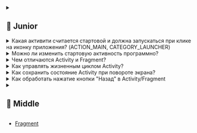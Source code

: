 <details>
  <summary> <h2> 🌱 Junior </h2> </summary>

<details>
<summary> Какими способами можно запустить активити (implicit/explicit интенты)? </summary>

В Android **Activity** можно запустить двумя способами с помощью **Intent**:

---

### 1. **Explicit Intent (явный)**  
Указывает **точное имя класса** Activity, которую нужно открыть.  
Используется **внутри одного приложения**.

```kotlin
val intent = Intent(this, MainActivity::class.java)
startActivity(intent)
```

✅ Когда использовать:  
— Переход между экранами в своём приложении.

---

### 2. **Implicit Intent (неявный)**  
Описывает **действие (action)** и **данные (data)**, а система сама выбирает подходящую Activity.  
Может запускать экраны **в других приложениях**.

```kotlin
val intent = Intent(Intent.ACTION_VIEW, Uri.parse("https://google.com"))
startActivity(intent)
```

✅ Примеры:
- Открыть ссылку — браузер.
- Поделиться текстом — выбор приложения (Telegram, WhatsApp).
- Выбрать фото — галерея.

---

### Важно:
- Для **своих активити** — всегда **explicit**.
- Для **внешних действий** — **implicit**, но перед запуском стоит проверить, есть ли обработчик:
  ```kotlin
  if (intent.resolveActivity(packageManager) != null) {
      startActivity(intent)
  }
  ```

> ⚠️ Implicit-интенты работают через **фильтры намерений (intent-filters)** в `AndroidManifest.xml` других приложений.
  
</details>

<details> 
<summary> Что такое жизненный цикл в общих словах?</summary>

**Жизненный цикл** — это последовательность состояний, через которые проходит компонент (например, Activity или Fragment) от создания до уничтожения.

В Android он определяется системой и зависит от действий пользователя и состояния приложения (например, переход на другой экран, сворачивание, пересоздание при повороте).

### Зачем нужен:
- Правильно управлять ресурсами (запуск/остановка потоков, подписок).
- Сохранять состояние при пересоздании.
- Избегать утечек памяти и ошибок.

### Пример (Activity):
```
onCreate() → onStart() → onResume() → [работа] → onPause() → onStop() → onDestroy()
```

- `onCreate()` — инициализация UI.
- `onResume()` — активность видима и активна.
- `onPause()` / `onStop()` — при переходе в фон.

> **Ключевое:** разработчик должен корректно обрабатывать каждый этап, чтобы приложение работало стабильно и экономно.

</details>

<details> 
<summary> Перечислить основные методы жц </summary>
Вот основные методы **жизненного цикла Activity** в порядке вызова:

```kotlin
onCreate()        // Создание Activity: инициализация UI, данных
onStart()         // Activity становится видимой (но ещё не активной)
onResume()        // Activity готова к взаимодействию с пользователем
onPause()         // Activity теряет фокус (частично перекрыта) — сохранить данные, остановить анимации
onStop()          // Activity больше не видима — освободить ресурсы
onDestroy()       // Activity уничтожается (вызван finish() или система)
onRestart()       // Вызывается перед onStart(), если Activity возвращается из остановленного состояния
```

---

### Дополнительно (для Fragment):
```kotlin
onAttach()        // Привязка к Activity
onCreate()        // Создание фрагмента
onCreateView()    // Создание View
onViewCreated()   // View создана, можно инициализировать
onStart()         // Фрагмент становится видимым
onResume()        // Фрагмент активен
onPause()         // Потеря фокуса
onStop()          // Перестал быть видимым
onDestroyView()   // View уничтожена (но фрагмент жив)
onDestroy()       // Фрагмент уничтожается
onDetach()        // Отвязка от Activity
```

> ⚠️ Все операции должны соответствовать этапу:  
> — Инициализация — в `onCreate()`,  
> — Работа с UI — после `onResume()`,  
> — Освобождение — в `onPause()`/`onStop()`/`onDestroyView()`.
</details>

<details> 
  <summary>Почему нужно прописывать активити в манифесте? </summary>
</details>

**Activity нужно прописывать в `AndroidManifest.xml`**, потому что:

1. **Система Android должна знать о её существовании** — иначе не сможет её запустить (даже с `Intent`).
2. **Только объявленные Activity доступны для запуска** — система проверяет манифест перед созданием.
3. Можно задать **intent-filters** — например, для обработки ссылок или `ACTION_SEND`.
4. Указывается **launchMode**, разрешения, тема (`theme`), экземплярность.
5. Обеспечивается **безопасность** — система контролирует, какие компоненты могут быть вызваны извне.

> 🔒 Если Activity **не в манифесте** — при запуске будет `ActivityNotFoundException`.

### Пример:
```xml
<activity
    android:name=".MainActivity"
    android:exported="true">
    <intent-filter>
        <action android:name="android.intent.action.MAIN" />
        <category android:name="android.intent.category.LAUNCHER" />
    </intent-filter>
</activity>
```

> ⚠️ С Android 12+ (`API 31`) **все Activity, используемые в приложении, обязательно должны быть объявлены в манифесте**.

</details>

<details> 
<summary>Какая активити считается стартовой и должна запускаться при клике на иконку приложения? (ACTION_MAIN, CATEGORY_LAUNCHER)</summary>

Стартовой считается **Activity, у которой в `AndroidManifest.xml` указан фильтр намерений**:

```xml
<intent-filter>
    <action android:name="android.intent.action.MAIN" />
    <category android:name="android.intent.category.LAUNCHER" />
</intent-filter>
```

### Что это значит:
- `ACTION_MAIN` — точка входа в приложение.
- `CATEGORY_LAUNCHER` — отображается в лаунчере (списке приложений).

Такая Activity **появляется в списке приложений** и запускается при клике на иконку.

### Важно:
- Должна быть **только одна** такая Activity в приложении (иначе — несколько иконок).
- Обычно это `MainActivity` или `SplashActivity`.
- Атрибут `android:exported="true"` обязателен для запуска извне (например, лаунчера).

```xml
<activity
    android:name=".MainActivity"
    android:exported="true">
    <intent-filter>
        <action android:name="android.intent.action.MAIN" />
        <category android:name="android.intent.category.LAUNCHER" />
    </intent-filter>
</activity>
```

> ⚠️ Без `exported="true"` Activity **не запустится** из лаунчера, даже с правильным intent-filter.

</details>

<details> 
  <summary> Можно ли изменить стартовую активность программно? </summary>

  **Нет, стартовую Activity нельзя изменить программно в runtime.**

Причина: система определяет стартовую Activity **на этапе установки приложения**, на основе `AndroidManifest.xml`. Только одна Activity с `ACTION_MAIN` + `CATEGORY_LAUNCHER` становится точкой входа.

---

### Но можно **управлять логикой запуска**:

#### ✅ Решение: использовать **SplashActivity** или **RouterActivity**
Создать временную стартовую Activity, которая **программно решает**, какую Activity показать дальше.

Пример:
```kotlin
class SplashActivity : AppCompatActivity() {
    override fun onCreate(savedInstanceState: Bundle?) {
        super.onCreate(savedInstanceState)

        val intent = if (UserPrefs.isLoggedIn(this)) {
            Intent(this, MainActivity::class.java)
        } else {
            Intent(this, LoginActivity::class.java)
        }
        startActivity(intent)
        finish()
    }
}
```

И в манифесте:
```xml
<activity
    android:name=".SplashActivity"
    android:exported="true">
    <intent-filter>
        <action android:name="android.intent.action.MAIN" />
        <category android:name="android.intent.category.LAUNCHER" />
    </intent-filter>
</activity>
```

---

### Вывод:
- **Прямое изменение стартовой Activity — невозможно.**
- **Косвенное управление** — легко реализуется через промежуточную Activity (сплэш или роутер).

> Это стандартный паттерн в Android-приложениях.

</details>

<details> 
  <summary> Чем отличаются Activity и Fragment? </summary>

**Activity** и **Fragment** — ключевые UI-компоненты в Android, но с разными целями и возможностями:

| Характеристика | **Activity** | **Fragment** |
|----------------|-------------|--------------|
| **Уровень абстракции** | Полный экран (или окно) | Часть экрана (UI-модуль) |
| **Жизненный цикл** | Управляется системой напрямую | Зависит от родительской Activity |
| **Переиспользование** | Сложно переиспользовать | Легко использовать в разных Activity (например, на телефоне и планшете) |
| **Навигация** | Переключение между экранами | Упрощает навигацию внутри Activity (через `FragmentManager`) |
| **Разделение логики** | Всё в одном классе — может быть громоздко | Позволяет разделять UI на независимые блоки |
| **Состояние при повороте** | Пересоздаётся полностью | Может сохранять состояние через `ViewModel` или `onSaveInstanceState()` |
| **Зависимость** | Самостоятельный компонент | Существует **только внутри Activity** |

### Когда что использовать:
- **Activity** — для независимых экранов (например, вход, главный экран, настройки).
- **Fragment** — для гибкой верстки, особенно под планшеты и сложные интерфейсы (например, мастер-деталь).

> 💡 **Современный подход**: один `MainActivity` + множество `Fragment` + `NavController` — гибкая и поддерживаемая архитектура.

**Коротко**:  
Activity — **экран**, Fragment — **блок интерфейса**.
  
</details>

<details> 
  <summary>Как управлять жизненным циклом Activity?</summary>

**Управлять жизненным циклом Activity** — значит корректно реагировать на его методы, чтобы приложение работало стабильно и эффективно.

### Как управлять:
1. **Переопределяй методы жизненного цикла** в нужных местах:
   ```kotlin
   override fun onCreate(savedInstanceState: Bundle?) {
       super.onCreate(savedInstanceState)
       // Инициализация: UI, данные, ViewModel
   }

   override fun onResume() {
       super.onResume()
       // Начать обновление UI, запустить таймеры, подписаться на события
   }

   override fun onPause() {
       super.onPause()
       // Остановить анимации, отписаться от событий, сохранить данные
   }
   ```

2. **Не выполняй тяжелые операции в главном потоке**, особенно в `onCreate()` и `onResume()`.

3. **Освобождай ресурсы** в соответствующих методах:
   - Камера, сенсоры — в `onPause()` или `onStop()`.
   - Локальные подписки (например, `LocationManager`) — в `onPause()`.

4. **Используй `ViewModel` и `LiveData`** — они переживают пересоздание Activity и помогают не терять данные.

5. **Сохраняй состояние**:
   - Кратковременное — `onSaveInstanceState()` / `onRestoreInstanceState()`.
   - Долгосрочное — `ViewModel`, `SharedPreferences`, БД.

6. **Подписывайся/отписывайся** от событий (RxJava, Flow, BroadcastReceiver) в правильных этапах, чтобы избежать утечек памяти.

---

### Пример:
```kotlin
override fun onResume() {
    super.onResume()
    locationManager.requestLocationUpdates(listener)
}

override fun onPause() {
    super.onPause()
    locationManager.removeUpdates(listener)
}
```

> ✅ **Главное**: не "управлять" вмешательством, а **реагировать на системные вызовы** — Android сам управляет жизненным циклом. Твоя задача — корректно на него реагировать.
  
</details>

<details>
  <summary> Как сохранить состояние Activity при повороте экрана?</summary>

  При повороте экрана **Activity пересоздаётся**, поэтому важно сохранить состояние. Есть несколько способов:

---

### 1. **`onSaveInstanceState()` и `onRestoreInstanceState()`**  
Для **временных данных** (например, текст в поле, позиция скролла).

```kotlin
override fun onSaveInstanceState(outState: Bundle) {
    super.onSaveInstanceState(outState)
    outState.putString("key", editText.text.toString())
}

override fun onCreate(savedInstanceState: Bundle?) {
    super.onCreate(savedInstanceState)
    val text = savedInstanceState?.getString("key", "")
    editText.setText(text)
}
```

✅ Подходит: для UI-состояния.  
❌ Не подходит: для больших объектов, потоков, ресурсов.

---

### 2. **ViewModel** (рекомендуется)  
`ViewModel` **переживает пересоздание Activity** и идеален для логики и данных.

```kotlin
class MyViewModel : ViewModel() {
    val userData = MutableLiveData<String>()
}
```

В Activity:
```kotlin
val viewModel = ViewModelProvider(this)[MyViewModel::class.java]
viewModel.userData.observe(this) { /* обновить UI */ }
```

✅ Главный способ в современной разработке.

---

### 3. **Сохранение в постоянное хранилище**  
Для данных, которые нужно сохранить даже после закрытия приложения:
- `SharedPreferences`
- Локальная БД (Room)
- Файлы

---

### ⚠️ Что НЕ использовать:
- Статические поля — могут вызвать утечки, не гарантируют сохранность.
- `onRetainNonConfigurationInstance()` — устарело, заменено на `ViewModel`.

---

### Итог:
- **UI-состояние** → `onSaveInstanceState()`
- **Бизнес-данные и логика** → **`ViewModel`**
- **Долгосрочные данные** → `SharedPreferences`, `Room`

> ✅ Лучшая практика: **ViewModel + onSaveInstanceState при необходимости**.
  
</details>

<details>
  <summary>Как обработать нажатие кнопки "Назад" в Activity/Fragment</summary>

Чтобы обработать нажатие кнопки "Назад", нужно переопределить метод `onBackPressed()`.

---

### 🔹 В **Activity**:
```kotlin
override fun onBackPressed() {
    // Своя логика: показ диалога, выход из режима и т.п.
    if (inSelectionMode) {
        exitSelectionMode()
    } else {
        super.onBackPressed() // стандартное поведение — выход
    }
}
```

> ✅ Используется для:
> - Подтверждения выхода.
> - Закрытия навигационного меню.
> - Выхода из полноэкранного режима.

---

### 🔹 В **Fragment**:
Fragment **не имеет** `onBackPressed()`, поэтому есть два способа:

#### 1. **Через Activity (рекомендуется):**
Fragment уведомляет Activity, а тот решает, как реагировать:
```kotlin
// Во фрагменте
(activity as? OnBackPressedListener)?.onBackPressed()

// Или через интерфейс
interface OnBackPressedListener {
    fun onBackPressed()
}
```

#### 2. **Использовать `OnBackPressedDispatcher` (современный способ):**
```kotlin
override fun onAttach(context: Context) {
    super.onAttach(context)
    requireActivity().onBackPressedDispatcher.addCallback(this) {
        // Своя логика
        if (shouldHandle) {
            // Обработать нажатие
        } else {
            // Разрешить стандартное поведение
            isEnabled = false
            requireActivity().onBackPressed()
        }
    }
}
```

> ✅ `OnBackPressedDispatcher` — часть **Navigation Component**, работает корректно с `NavController`.

---

### Итог:
- В **Activity** — `onBackPressed()`.
- Во **Fragment** — использовать `OnBackPressedDispatcher` или делегировать Activity.
- Всегда вызывай `super.onBackPressed()` или управляй `isEnabled`, чтобы не заблокировать навигацию.
  
</details>


<details>
  <summary> <h2> 🌿 Middle </h2> </summary>

<details>
  <summary>Жизненный цикл подробно (какие методы есть, в каком порядке и в каком случае вызываются)</summary>

  ### 🟦 Жизненный цикл **Activity** — подробно

Когда пользователь взаимодействует с приложением, система вызывает серию методов **в строгом порядке**. Вот основные состояния и методы:

---

#### 🔹 1. **Создание Activity**
Вызывается при первом запуске или пересоздании (например, при повороте).

```kotlin
onCreate()     → Инициализация: setContentView(), ViewModel, данные
onStart()      → Activity становится видимой (но не активной)
onResume()     → Activity активна, пользователь может с ней взаимодействовать
```

> ✅ Вызывается при старте или восстановлении из `onStop()`.

---

#### 🔹 2. **Переход в фон**
Пользователь ушёл в другое приложение или свернул текущее.

```kotlin
onPause()      → Activity теряет фокус (частично перекрыта)
onStop()       → Activity больше не видима
```

> ⚠️ `onPause()` должен быть быстрым — следующее приложение не запустится, пока он не завершится.

---

#### 🔹 3. **Возврат в Activity**
Пользователь вернулся к приложению.

```kotlin
onRestart()    → Вызывается только если был onStop()
onStart()      → Снова видима
onResume()     → Снова активна
```

> ❗ `onRestart()` вызывается **только** после `onStop()`, но **не после `onPause()`** (например, при вызове диалога).

---

#### 🔹 4. **Уничтожение Activity**
```kotlin
onPause() → onStop() → onDestroy()
```

Вызывается при:
- `finish()` (программное закрытие),
- системном уничтожении (нехватка памяти),
- пересоздании (например, смена языка/ориентации).

> 💡 При повороте: `onDestroy()` → `onCreate()` (если не настроен `configChanges`).

---

### 🟨 Жизненный цикл **Fragment** (связан с Activity)

```kotlin
onAttach()           → Привязка к Activity
onCreate()           → Создание фрагмента (до UI)
onCreateView()       → Создание View
onViewCreated()      → View создана, можно инициализировать (например, `findViewById`)
onStart()            → Фрагмент и View видимы
onResume()           → Фрагмент активен
onPause()            → Потеря фокуса
onStop()             → Перестал быть видимым
onDestroyView()      → View уничтожена (но фрагмент жив — например, при замене)
onDestroy()          → Фрагмент уничтожается
onDetach()           → Отвязка от Activity
```

> ⚠️ `onDestroyView()` — ключевой для очистки UI-ссылок (чтобы избежать утечек памяти).

---

### 📌 Когда что использовать:

| Метод | Назначение |
|------|-----------|
| `onCreate()` | Инициализация данных, ViewModel |
| `onCreateView()` | Инфлейт разметки |
| `onViewCreated()` | Настройка UI (кнопки, адаптеры) |
| `onResume()` | Начать обновление (например, сенсор, локация) |
| `onPause()` | Остановить ресурсы (камера, подписки) |
| `onDestroyView()` | Очистить View-ссылки (`view = null`) |
| `onDestroy()` / `onDetach()` | Освободить ресурсы, отписаться от глобальных событий |

---

### ✅ Важно:
- Все операции должны соответствовать этапу.
- Не делать тяжёлые операции в `onCreate()` и `onResume()`.
- Использовать `ViewModel` для сохранения данных между пересозданиями.

> Это база для стабильной и производительной работы Android-приложения.
  
</details>

<details>
  <summary>Почему не рекомендуется менять имя активити после публикации приложения?</summary>
  
  **Менять имя Activity (или удалять её) после публикации приложения не рекомендуется**, потому что это может **сломать работу приложения** для уже установленных пользователей.

---

### Основные причины:

#### 1. **Нарушение deep link / push-уведомлений**
Если на Activity ссылаются:
- **Deep link** (например, `intent-filter` для URL),
- **Push-уведомления** (от сервера),
- **Ярлыки на рабочем столе** (pinned shortcuts),

…то при переименовании Activity **интенты перестанут находить нужный экран** → `ActivityNotFoundException`.

#### 2. **Сломается task-стек**
Android сохраняет стек активити между сессиями. Если пользователь свернул приложение, а потом обновил его с переименованной Activity — система не сможет восстановить стек.

#### 3. **Нарушение экспортированных компонентов**
Если Activity была `exported=true` (доступна извне), и на неё ссылаются другие приложения (например, через intent), изменение имени **сломает интеграцию**.

#### 4. **Потеря сохранённого состояния**
Некоторые библиотеки или кэши могут ссылаться на Activity по полному имени (`package.ClassName`). Её изменение нарушит восстановление состояния.

---

### Что делать, если нужно изменить?
✅ **Правильный способ — оставить старую Activity как прокладку:**
```kotlin
class OldActivity : AppCompatActivity() {
    override fun onCreate(savedInstanceState: Bundle?) {
        super.onCreate(savedInstanceState)
        // Перенаправляем на новую
        startActivity(Intent(this, NewActivity::class.java))
        finish()
    }
}
```

И только потом удалять её в следующей версии.

---

### Вывод:
> 🔒 **Имя Activity — это часть публичного API приложения.**  
> Его изменение может сломать ссылки, пуш-уведомления и пользовательский опыт.  
> Лучше **переименовывать с миграцией**, а не резко удалять.
</details>
  
</details>  

- [Fragment](FRAGMENT.md)
